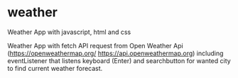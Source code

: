 # weather
Weather App with javascript, html and css

Weather App with fetch API request from Open Weather Api (https://openweathermap.org/ https://api.openweathermap.org) including 
eventListener that listens keyboard (Enter) and searchbutton for wanted city to find current weather forecast.

